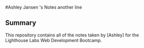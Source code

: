 #Ashley Jansen 's Notes
another line

## Summary

This repository contains all of the notes taken by [Ashley] for the Lighthouse Labs Web Development Bootcamp.